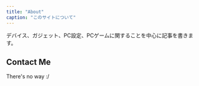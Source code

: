 ```yaml
---
title: "About"
caption: "このサイトについて"
---
```


デバイス、ガジェット、PC設定、PCゲームに関することを中心に記事を書きます。

## Contact Me

There's no way :/